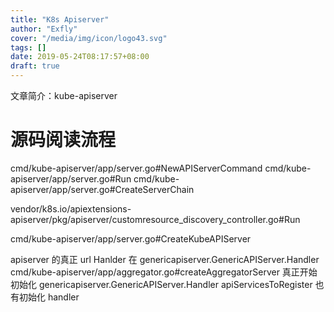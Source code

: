 ```yaml
---
title: "K8s Apiserver"
author: "Exfly"
cover: "/media/img/icon/logo43.svg"
tags: []
date: 2019-05-24T08:17:57+08:00
draft: true
---
```


文章简介：kube-apiserver

<!--more-->

# 源码阅读流程

cmd/kube-apiserver/app/server.go#NewAPIServerCommand
cmd/kube-apiserver/app/server.go#Run
cmd/kube-apiserver/app/server.go#CreateServerChain

vendor/k8s.io/apiextensions-apiserver/pkg/apiserver/customresource_discovery_controller.go#Run

cmd/kube-apiserver/app/server.go#CreateKubeAPIServer

apiserver 的真正 url Hanlder 在 genericapiserver.GenericAPIServer.Handler
cmd/kube-apiserver/app/aggregator.go#createAggregatorServer 真正开始初始化 genericapiserver.GenericAPIServer.Handler apiServicesToRegister 也有初始化 handler
